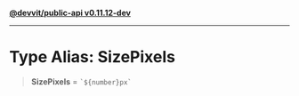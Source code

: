 [**@devvit/public-api v0.11.12-dev**](../../../../../../README.md)

---

# Type Alias: SizePixels

> **SizePixels** = `` `${number}px` ``
